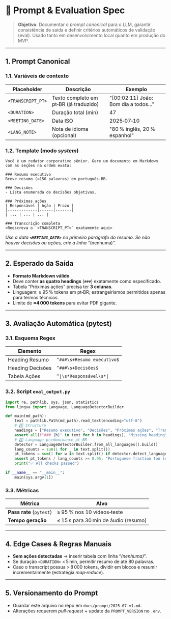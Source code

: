 # 📜 Prompt & Evaluation Spec

> **Objetivo**: Documentar o *prompt canonical* para o LLM, garantir consistência de saída e definir critérios automáticos de validação (eval). Usado tanto em desenvolvimento local quanto em produção do MVP.

---

## 1. Prompt Canonical

### 1.1. Variáveis de contexto

| Placeholder       | Descrição                              | Exemplo                             |
| ----------------- | -------------------------------------- | ----------------------------------- |
| `<TRANSCRIPT_PT>` | Texto completo em pt‑BR (já traduzido) | "[00:02:11] João: Bom dia a todos…" |
| `<DURATION>`      | Duração total (min)                    | 47                                  |
| `<MEETING_DATE>`  | Data ISO                               | 2025‑07‑10                          |
| `<LANG_NOTE>`     | Nota de idioma (opcional)              | "80 % inglês, 20 % espanhol"        |

### 1.2. Template (modo *system*)

```text
Você é um redator corporativo sênior. Gere um documento em Markdown com as seções na ordem exata:

### Resumo executivo
Breve resumo (≈150 palavras) em português‑BR.

### Decisões
- Lista enumerada de decisões objetivas.

### Próximas ações
| Responsável | Ação | Prazo |
|-------------|------|-------|
| ... | ... | ... |

### Transcrição completa
<Reescreva o `<TRANSCRIPT_PT>` exatamente aqui>
```

*Use a data **`<MEETING_DATE>`** no primeiro parágrafo do resumo. Se não houver decisões ou ações, crie a linha “*(nenhuma)*”.*

---

## 2. Esperado da Saída

- **Formato Markdown válido**
- Deve conter **as quatro headings** (`###`) exatamente como especificado.
- Tabela “Próximas ações” precisa ter **3 colunas**.
- Linguagem: ≥ 95 % tokens em pt‑BR; estrangeirismos permitidos apenas para termos técnicos.
- Limite de **≈4 000 tokens** para evitar PDF gigante.

---

## 3. Avaliação Automática (pytest)

### 3.1. Esquema Regex

| Elemento         | Regex                      |
| ---------------- | -------------------------- |
| Heading Resumo   | `^###\s+Resumo executivo$` |
| Heading Decisões | `^###\s+Decisões$`         |
| Tabela Ações     | `^\|\s*Responsável\s*\|`   |

### 3.2. Script `eval_output.py`

```python
import re, pathlib, sys, json, statistics
from lingua import Language, LanguageDetectorBuilder

def main(md_path):
    text = pathlib.Path(md_path).read_text(encoding="utf-8")
    # 1️⃣ Structure
    headings = ["Resumo executivo", "Decisões", "Próximas ações", "Transcrição completa"]
    assert all(f"### {h}" in text for h in headings), "Missing heading"
    # 2️⃣ Language predominance pt‑BR
    detector = LanguageDetectorBuilder.from_all_languages().build()
    lang_counts = sum(1 for _ in text.split())
    pt_tokens = sum(1 for w in text.split() if detector.detect_language_of(w) == Language.PORTUGUESE)
    assert pt_tokens / lang_counts >= 0.95, "Portuguese fraction too low"
    print("✅ All checks passed")

if __name__ == "__main__":
    main(sys.argv[1])
```

### 3.3. Métricas

| Métrica                  | Alvo                                 |
| ------------------------ | ------------------------------------ |
| **Pass rate** (`pytest`) | ≥ 95 % nos 10 vídeos‑teste           |
| **Tempo geração**        | ≤ 15 s para 30 min de áudio (resumo) |

---

## 4. Edge Cases & Regras Manuais

- **Sem ações detectadas** → inserir tabela com linha “*(nenhuma)*”.
- Se duração `<DURATION>` < 5 min, permitir resumo de até 80 palavras.
- Caso o transcript possua > 8 000 tokens, dividir em blocos e resumir incrementalmente (estratégia *map‑reduce*).

---

## 5. Versionamento do Prompt

- Guardar este arquivo no repo em `docs/prompt/2025‑07‑v1.md`.
- Alterações requerem *pull‑request* + update da `PROMPT_VERSION` no `.env`.

